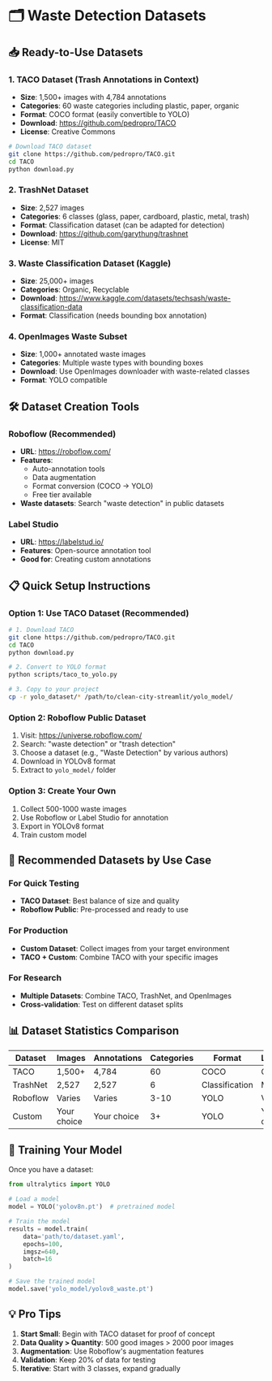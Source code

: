 # 🗂️ Waste Detection Datasets

## 📥 Ready-to-Use Datasets

### 1. **TACO Dataset (Trash Annotations in Context)**
- **Size**: 1,500+ images with 4,784 annotations
- **Categories**: 60 waste categories including plastic, paper, organic
- **Format**: COCO format (easily convertible to YOLO)
- **Download**: https://github.com/pedropro/TACO
- **License**: Creative Commons

```bash
# Download TACO dataset
git clone https://github.com/pedropro/TACO.git
cd TACO
python download.py
```

### 2. **TrashNet Dataset**
- **Size**: 2,527 images
- **Categories**: 6 classes (glass, paper, cardboard, plastic, metal, trash)
- **Format**: Classification dataset (can be adapted for detection)
- **Download**: https://github.com/garythung/trashnet
- **License**: MIT

### 3. **Waste Classification Dataset (Kaggle)**
- **Size**: 25,000+ images
- **Categories**: Organic, Recyclable
- **Download**: https://www.kaggle.com/datasets/techsash/waste-classification-data
- **Format**: Classification (needs bounding box annotation)

### 4. **OpenImages Waste Subset**
- **Size**: 1,000+ annotated waste images
- **Categories**: Multiple waste types with bounding boxes
- **Download**: Use OpenImages downloader with waste-related classes
- **Format**: YOLO compatible

## 🛠️ Dataset Creation Tools

### Roboflow (Recommended)
- **URL**: https://roboflow.com/
- **Features**: 
  - Auto-annotation tools
  - Data augmentation
  - Format conversion (COCO → YOLO)
  - Free tier available
- **Waste datasets**: Search "waste detection" in public datasets

### Label Studio
- **URL**: https://labelstud.io/
- **Features**: Open-source annotation tool
- **Good for**: Creating custom annotations

## 📋 Quick Setup Instructions

### Option 1: Use TACO Dataset (Recommended)
```bash
# 1. Download TACO
git clone https://github.com/pedropro/TACO.git
cd TACO
python download.py

# 2. Convert to YOLO format
python scripts/taco_to_yolo.py

# 3. Copy to your project
cp -r yolo_dataset/* /path/to/clean-city-streamlit/yolo_model/
```

### Option 2: Roboflow Public Dataset
1. Visit: https://universe.roboflow.com/
2. Search: "waste detection" or "trash detection"
3. Choose a dataset (e.g., "Waste Detection" by various authors)
4. Download in YOLOv8 format
5. Extract to `yolo_model/` folder

### Option 3: Create Your Own
1. Collect 500-1000 waste images
2. Use Roboflow or Label Studio for annotation
3. Export in YOLOv8 format
4. Train custom model

## 🎯 Recommended Datasets by Use Case

### For Quick Testing
- **TACO Dataset**: Best balance of size and quality
- **Roboflow Public**: Pre-processed and ready to use

### For Production
- **Custom Dataset**: Collect images from your target environment
- **TACO + Custom**: Combine TACO with your specific images

### For Research
- **Multiple Datasets**: Combine TACO, TrashNet, and OpenImages
- **Cross-validation**: Test on different dataset splits

## 📊 Dataset Statistics Comparison

| Dataset | Images | Annotations | Categories | Format | License |
|---------|--------|-------------|------------|--------|---------|
| TACO | 1,500+ | 4,784 | 60 | COCO | CC |
| TrashNet | 2,527 | 2,527 | 6 | Classification | MIT |
| Roboflow | Varies | Varies | 3-10 | YOLO | Varies |
| Custom | Your choice | Your choice | 3+ | YOLO | Your choice |

## 🚀 Training Your Model

Once you have a dataset:

```python
from ultralytics import YOLO

# Load a model
model = YOLO('yolov8n.pt')  # pretrained model

# Train the model
results = model.train(
    data='path/to/dataset.yaml',
    epochs=100,
    imgsz=640,
    batch=16
)

# Save the trained model
model.save('yolo_model/yolov8_waste.pt')
```

## 💡 Pro Tips

1. **Start Small**: Begin with TACO dataset for proof of concept
2. **Data Quality > Quantity**: 500 good images > 2000 poor images  
3. **Augmentation**: Use Roboflow's augmentation features
4. **Validation**: Keep 20% of data for testing
5. **Iterative**: Start with 3 classes, expand gradually
